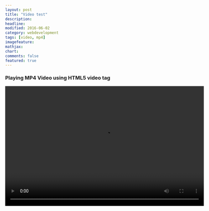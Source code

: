 ```yaml
---
layout: post
title: "Video test"
description: 
headline: 
modified: 2016-06-02
category: webdevelopment
tags: [video, mp4]
imagefeature: 
mathjax: 
chart: 
comments: false
featured: true
---
```

### Playing MP4 Video using HTML5 video tag




<video width="640" height="386" controls="controls" allowfullscreen="true" poster="">
	<source src="{{ site.url }}/videos/korean_folk_song_in_mandarin.mp4" type="video/mp4">
</video> 


